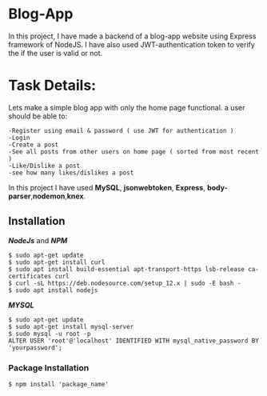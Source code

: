 # Blog-App
In this project, I have made a backend of a blog-app website using Express framework of NodeJS. I have also used JWT-authentication token to verify the if the user is valid or not.
# Task Details:

Lets make a simple blog app with only the home page functional. a user should be able to:
~~~
-Register using email & password ( use JWT for authentication )
-Login
-Create a post
-See all posts from other users on home page ( sorted from most recent )
-Like/Dislike a post
-see how many likes/dislikes a post
~~~
In this project I have used **MySQL**, **jsonwebtoken**, **Express**, **body-parser**,**nodemon**,**knex**.
## Installation
***NodeJs*** and ***NPM***
~~~
$ sudo apt-get update 
$ sudo apt-get install curl 
$ sudo apt install build-essential apt-transport-https lsb-release ca-certificates curl 
$ curl -sL https://deb.nodesource.com/setup_12.x | sudo -E bash -
$ sudo apt install nodejs
~~~
***MYSQL***
~~~
$ sudo apt-get update
$ sudo apt-get install mysql-server
$ sudo mysql -u root -p
ALTER USER 'root'@'localhost' IDENTIFIED WITH mysql_native_password BY 'yourpassword';
~~~

### Package Installation
~~~
$ npm install 'package_name'
~~~
